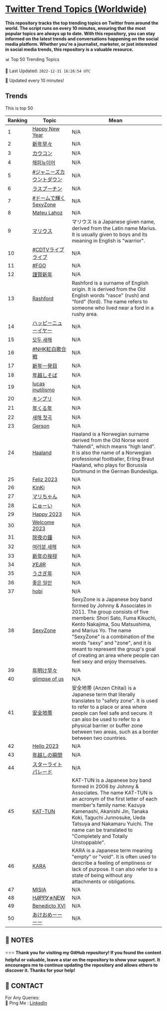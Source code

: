 [Twitter Trend Topics (Worldwide)](https://github.com/ErcinDedeoglu/Twitter-Trend-Topics)
==========

**This repository tracks the top trending topics on Twitter from around the world. 
The script runs on every 10 minutes, ensuring that the most popular topics are always up to date. 
With this repository, you can stay informed on the latest trends and conversations happening on the social media platform. 
Whether you're a journalist, marketer, or just interested in social media trends, this repository is a valuable resource.**


📊 Top 50 Trending Topics

📆 Last Updated: `2022-12-31 16:26:54 UTC`

🔧 Updated every 10 minutes!


## Trends

This is top 50

| Ranking | Topic | Mean |
| ------- | ------------ | ------------ |
| 1 | [Happy New Year](http://twitter.com/search?q=Happy+New+Year) | N/A |
| 2 | [新年早々](http://twitter.com/search?q=%e6%96%b0%e5%b9%b4%e6%97%a9%e3%80%85) | N/A |
| 3 | [カウコン](http://twitter.com/search?q=%e3%82%ab%e3%82%a6%e3%82%b3%e3%83%b3) | N/A |
| 4 | [해피뉴이어](http://twitter.com/search?q=%ed%95%b4%ed%94%bc%eb%89%b4%ec%9d%b4%ec%96%b4) | N/A |
| 5 | [#ジャニーズカウントダウン](http://twitter.com/search?q=%23%e3%82%b8%e3%83%a3%e3%83%8b%e3%83%bc%e3%82%ba%e3%82%ab%e3%82%a6%e3%83%b3%e3%83%88%e3%83%80%e3%82%a6%e3%83%b3) | N/A |
| 6 | [ラスプーチン](http://twitter.com/search?q=%e3%83%a9%e3%82%b9%e3%83%97%e3%83%bc%e3%83%81%e3%83%b3) | N/A |
| 7 | [#ドームで輝く5exyZone](http://twitter.com/search?q=%23%e3%83%89%e3%83%bc%e3%83%a0%e3%81%a7%e8%bc%9d%e3%81%8f5exyZone) | N/A |
| 8 | [Mateu Lahoz](http://twitter.com/search?q=Mateu+Lahoz) | N/A |
| 9 | [マリウス](http://twitter.com/search?q=%e3%83%9e%e3%83%aa%e3%82%a6%e3%82%b9) | マリウス is a Japanese given name, derived from the Latin name Marius. It is usually given to boys and its meaning in English is "warrior". |
| 10 | [#CDTVライブライブ](http://twitter.com/search?q=%23CDTV%e3%83%a9%e3%82%a4%e3%83%96%e3%83%a9%e3%82%a4%e3%83%96) | N/A |
| 11 | [#FGO](http://twitter.com/search?q=%23FGO) | N/A |
| 12 | [謹賀新年](http://twitter.com/search?q=%e8%ac%b9%e8%b3%80%e6%96%b0%e5%b9%b4) | N/A |
| 13 | [Rashford](http://twitter.com/search?q=Rashford) | Rashford is a surname of English origin. It is derived from the Old English words "rasce" (rush) and "ford" (ford). The name refers to someone who lived near a ford in a rushy area. |
| 14 | [ハッピーニューイヤー](http://twitter.com/search?q=%e3%83%8f%e3%83%83%e3%83%94%e3%83%bc%e3%83%8b%e3%83%a5%e3%83%bc%e3%82%a4%e3%83%a4%e3%83%bc) | N/A |
| 15 | [모두 새해](http://twitter.com/search?q=%eb%aa%a8%eb%91%90+%ec%83%88%ed%95%b4) | N/A |
| 16 | [#NHK紅白歌合戦](http://twitter.com/search?q=%23NHK%e7%b4%85%e7%99%bd%e6%ad%8c%e5%90%88%e6%88%a6) | N/A |
| 17 | [新年一発目](http://twitter.com/search?q=%e6%96%b0%e5%b9%b4%e4%b8%80%e7%99%ba%e7%9b%ae) | N/A |
| 18 | [年越しそば](http://twitter.com/search?q=%e5%b9%b4%e8%b6%8a%e3%81%97%e3%81%9d%e3%81%b0) | N/A |
| 19 | [lucas inutilismo](http://twitter.com/search?q=lucas+inutilismo) | N/A |
| 20 | [キンプリ](http://twitter.com/search?q=%e3%82%ad%e3%83%b3%e3%83%97%e3%83%aa) | N/A |
| 21 | [年くる年](http://twitter.com/search?q=%e5%b9%b4%e3%81%8f%e3%82%8b%e5%b9%b4) | N/A |
| 22 | [새해 첫곡](http://twitter.com/search?q=%ec%83%88%ed%95%b4+%ec%b2%ab%ea%b3%a1) | N/A |
| 23 | [Gerson](http://twitter.com/search?q=Gerson) | N/A |
| 24 | [Haaland](http://twitter.com/search?q=Haaland) | Haaland is a Norwegian surname derived from the Old Norse word “hálendi”, which means “high land”. It is also the name of a Norwegian professional footballer, Erling Braut Haaland, who plays for Borussia Dortmund in the German Bundesliga. |
| 25 | [Feliz 2023](http://twitter.com/search?q=Feliz+2023) | N/A |
| 26 | [KinKi](http://twitter.com/search?q=KinKi) | N/A |
| 27 | [マリちゃん](http://twitter.com/search?q=%e3%83%9e%e3%83%aa%e3%81%a1%e3%82%83%e3%82%93) | N/A |
| 28 | [にゅーい](http://twitter.com/search?q=%e3%81%ab%e3%82%85%e3%83%bc%e3%81%84) | N/A |
| 29 | [Happy 2023](http://twitter.com/search?q=Happy+2023) | N/A |
| 30 | [Welcome 2023](http://twitter.com/search?q=Welcome+2023) | N/A |
| 31 | [除夜の鐘](http://twitter.com/search?q=%e9%99%a4%e5%a4%9c%e3%81%ae%e9%90%98) | N/A |
| 32 | [여러분 새해](http://twitter.com/search?q=%ec%97%ac%eb%9f%ac%eb%b6%84+%ec%83%88%ed%95%b4) | N/A |
| 33 | [新年の挨拶](http://twitter.com/search?q=%e6%96%b0%e5%b9%b4%e3%81%ae%e6%8c%a8%e6%8b%b6) | N/A |
| 34 | [ᎩᎬᎯR](http://twitter.com/search?q=%e1%8e%a9%e1%8e%ac%e1%8e%afR) | N/A |
| 35 | [うさぎ年](http://twitter.com/search?q=%e3%81%86%e3%81%95%e3%81%8e%e5%b9%b4) | N/A |
| 36 | [좋은 일만](http://twitter.com/search?q=%ec%a2%8b%ec%9d%80+%ec%9d%bc%eb%a7%8c) | N/A |
| 37 | [hobi](http://twitter.com/search?q=hobi) | N/A |
| 38 | [SexyZone](http://twitter.com/search?q=SexyZone) | SexyZone is a Japanese boy band formed by Johnny & Associates in 2011. The group consists of five members: Shori Sato, Fuma Kikuchi, Kento Nakajima, Sou Matsushima, and Marius Yo. The name "SexyZone" is a combination of the words "sexy" and "zone", and it is meant to represent the group's goal of creating an area where people can feel sexy and enjoy themselves. |
| 39 | [年明け早々](http://twitter.com/search?q=%e5%b9%b4%e6%98%8e%e3%81%91%e6%97%a9%e3%80%85) | N/A |
| 40 | [glimpse of us](http://twitter.com/search?q=glimpse+of+us) | N/A |
| 41 | [安全地帯](http://twitter.com/search?q=%e5%ae%89%e5%85%a8%e5%9c%b0%e5%b8%af) | 安全地帯 (Anzen Chitai) is a Japanese term that literally translates to "safety zone". It is used to refer to a place or area where people can feel safe and secure. It can also be used to refer to a physical barrier or buffer zone between two areas, such as a border between two countries. |
| 42 | [Hello 2023](http://twitter.com/search?q=Hello+2023) | N/A |
| 43 | [年越しの瞬間](http://twitter.com/search?q=%e5%b9%b4%e8%b6%8a%e3%81%97%e3%81%ae%e7%9e%ac%e9%96%93) | N/A |
| 44 | [スターライトパレード](http://twitter.com/search?q=%e3%82%b9%e3%82%bf%e3%83%bc%e3%83%a9%e3%82%a4%e3%83%88%e3%83%91%e3%83%ac%e3%83%bc%e3%83%89) | N/A |
| 45 | [KAT-TUN](http://twitter.com/search?q=KAT-TUN) | KAT-TUN is a Japanese boy band formed in 2006 by Johnny & Associates. The name KAT-TUN is an acronym of the first letter of each member's family name: Kazuya Kamenashi, Akanishi Jin, Tanaka Koki, Taguchi Junnosuke, Ueda Tatsuya and Nakamaru Yuichi. The name can be translated to "Completely and Totally Unstoppable". |
| 46 | [KARA](http://twitter.com/search?q=KARA) | KARA is a Japanese term meaning "empty" or "void". It is often used to describe a feeling of emptiness or lack of purpose. It can also refer to a state of being without any attachments or obligations. |
| 47 | [MISIA](http://twitter.com/search?q=MISIA) | N/A |
| 48 | [HᎯᏢᏢᎩ✮ŊᎬᎳ](http://twitter.com/search?q=H%e1%8e%af%e1%8f%a2%e1%8f%a2%e1%8e%a9%e2%9c%ae%c5%8a%e1%8e%ac%e1%8e%b3) | N/A |
| 49 | [Benedicto XVI](http://twitter.com/search?q=Benedicto+XVI) | N/A |
| 50 | [あけおめーーーー](http://twitter.com/search?q=%e3%81%82%e3%81%91%e3%81%8a%e3%82%81%e3%83%bc%e3%83%bc%e3%83%bc%e3%83%bc) | N/A |




## 📝 NOTES

⭐⭐⭐ **Thank you for visiting my GitHub repository! If you found the content helpful or valuable, leave a star on the repository to show your support. It encourages me to continue updating the repository and allows others to discover it. Thanks for your help!**

## 📨 CONTACT

 For Any Queries:  
            🏓 Ping Me : [LinkedIn](https://www.linkedin.com/in/ercindedeoglu/)
